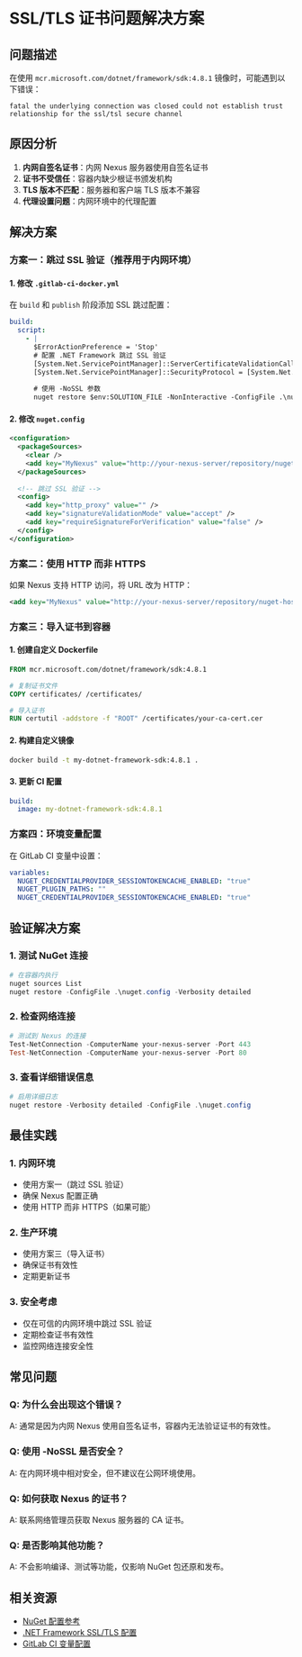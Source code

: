 # SSL/TLS 证书问题解决方案

## 问题描述

在使用 `mcr.microsoft.com/dotnet/framework/sdk:4.8.1` 镜像时，可能遇到以下错误：

```
fatal the underlying connection was closed could not establish trust relationship for the ssl/tsl secure channel
```

## 原因分析

1. **内网自签名证书**：内网 Nexus 服务器使用自签名证书
2. **证书不受信任**：容器内缺少根证书颁发机构
3. **TLS 版本不匹配**：服务器和客户端 TLS 版本不兼容
4. **代理设置问题**：内网环境中的代理配置

## 解决方案

### 方案一：跳过 SSL 验证（推荐用于内网环境）

#### 1. 修改 `.gitlab-ci-docker.yml`

在 `build` 和 `publish` 阶段添加 SSL 跳过配置：

```yaml
build:
  script:
    - |
      $ErrorActionPreference = 'Stop'
      # 配置 .NET Framework 跳过 SSL 验证
      [System.Net.ServicePointManager]::ServerCertificateValidationCallback = {$true}
      [System.Net.ServicePointManager]::SecurityProtocol = [System.Net.SecurityProtocolType]::Tls12
      
      # 使用 -NoSSL 参数
      nuget restore $env:SOLUTION_FILE -NonInteractive -ConfigFile .\nuget.config -PackagesDirectory $env:NUGET_PACKAGES -NoSSL
```

#### 2. 修改 `nuget.config`

```xml
<configuration>
  <packageSources>
    <clear />
    <add key="MyNexus" value="http://your-nexus-server/repository/nuget-hosted/" />
  </packageSources>
  
  <!-- 跳过 SSL 验证 -->
  <config>
    <add key="http_proxy" value="" />
    <add key="signatureValidationMode" value="accept" />
    <add key="requireSignatureForVerification" value="false" />
  </config>
</configuration>
```

### 方案二：使用 HTTP 而非 HTTPS

如果 Nexus 支持 HTTP 访问，将 URL 改为 HTTP：

```xml
<add key="MyNexus" value="http://your-nexus-server/repository/nuget-hosted/" />
```

### 方案三：导入证书到容器

#### 1. 创建自定义 Dockerfile

```dockerfile
FROM mcr.microsoft.com/dotnet/framework/sdk:4.8.1

# 复制证书文件
COPY certificates/ /certificates/

# 导入证书
RUN certutil -addstore -f "ROOT" /certificates/your-ca-cert.cer
```

#### 2. 构建自定义镜像

```bash
docker build -t my-dotnet-framework-sdk:4.8.1 .
```

#### 3. 更新 CI 配置

```yaml
build:
  image: my-dotnet-framework-sdk:4.8.1
```

### 方案四：环境变量配置

在 GitLab CI 变量中设置：

```yaml
variables:
  NUGET_CREDENTIALPROVIDER_SESSIONTOKENCACHE_ENABLED: "true"
  NUGET_PLUGIN_PATHS: ""
  NUGET_CREDENTIALPROVIDER_SESSIONTOKENCACHE_ENABLED: "true"
```

## 验证解决方案

### 1. 测试 NuGet 连接

```powershell
# 在容器内执行
nuget sources List
nuget restore -ConfigFile .\nuget.config -Verbosity detailed
```

### 2. 检查网络连接

```powershell
# 测试到 Nexus 的连接
Test-NetConnection -ComputerName your-nexus-server -Port 443
Test-NetConnection -ComputerName your-nexus-server -Port 80
```

### 3. 查看详细错误信息

```powershell
# 启用详细日志
nuget restore -Verbosity detailed -ConfigFile .\nuget.config
```

## 最佳实践

### 1. 内网环境
- 使用方案一（跳过 SSL 验证）
- 确保 Nexus 配置正确
- 使用 HTTP 而非 HTTPS（如果可能）

### 2. 生产环境
- 使用方案三（导入证书）
- 确保证书有效性
- 定期更新证书

### 3. 安全考虑
- 仅在可信的内网环境中跳过 SSL 验证
- 定期检查证书有效性
- 监控网络连接安全性

## 常见问题

### Q: 为什么会出现这个错误？
A: 通常是因为内网 Nexus 使用自签名证书，容器内无法验证证书的有效性。

### Q: 使用 -NoSSL 是否安全？
A: 在内网环境中相对安全，但不建议在公网环境使用。

### Q: 如何获取 Nexus 的证书？
A: 联系网络管理员获取 Nexus 服务器的 CA 证书。

### Q: 是否影响其他功能？
A: 不会影响编译、测试等功能，仅影响 NuGet 包还原和发布。

## 相关资源

- [NuGet 配置参考](https://docs.microsoft.com/en-us/nuget/reference/nuget-config-file)
- [.NET Framework SSL/TLS 配置](https://docs.microsoft.com/en-us/dotnet/framework/network-programming/tls)
- [GitLab CI 变量配置](https://docs.gitlab.com/ee/ci/variables/)
